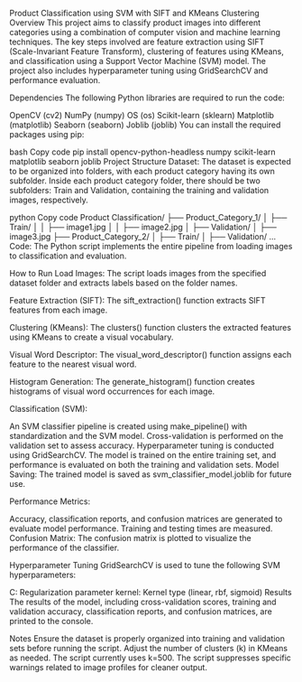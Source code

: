 Product Classification using SVM with SIFT and KMeans Clustering
Overview
This project aims to classify product images into different categories using a combination of computer vision and machine learning techniques. The key steps involved are feature extraction using SIFT (Scale-Invariant Feature Transform), clustering of features using KMeans, and classification using a Support Vector Machine (SVM) model. The project also includes hyperparameter tuning using GridSearchCV and performance evaluation.

Dependencies
The following Python libraries are required to run the code:

OpenCV (cv2)
NumPy (numpy)
OS (os)
Scikit-learn (sklearn)
Matplotlib (matplotlib)
Seaborn (seaborn)
Joblib (joblib)
You can install the required packages using pip:

bash
Copy code
pip install opencv-python-headless numpy scikit-learn matplotlib seaborn joblib
Project Structure
Dataset: The dataset is expected to be organized into folders, with each product category having its own subfolder. Inside each product category folder, there should be two subfolders: Train and Validation, containing the training and validation images, respectively.

python
Copy code
Product Classification/
├── Product_Category_1/
│   ├── Train/
│   │   ├── image1.jpg
│   │   ├── image2.jpg
│   ├── Validation/
│       ├── image3.jpg
├── Product_Category_2/
│   ├── Train/
│   ├── Validation/
...
Code: The Python script implements the entire pipeline from loading images to classification and evaluation.

How to Run
Load Images: The script loads images from the specified dataset folder and extracts labels based on the folder names.

Feature Extraction (SIFT): The sift_extraction() function extracts SIFT features from each image.

Clustering (KMeans): The clusters() function clusters the extracted features using KMeans to create a visual vocabulary.

Visual Word Descriptor: The visual_word_descriptor() function assigns each feature to the nearest visual word.

Histogram Generation: The generate_histogram() function creates histograms of visual word occurrences for each image.

Classification (SVM):

An SVM classifier pipeline is created using make_pipeline() with standardization and the SVM model.
Cross-validation is performed on the validation set to assess accuracy.
Hyperparameter tuning is conducted using GridSearchCV.
The model is trained on the entire training set, and performance is evaluated on both the training and validation sets.
Model Saving: The trained model is saved as svm_classifier_model.joblib for future use.

Performance Metrics:

Accuracy, classification reports, and confusion matrices are generated to evaluate model performance.
Training and testing times are measured.
Confusion Matrix: The confusion matrix is plotted to visualize the performance of the classifier.

Hyperparameter Tuning
GridSearchCV is used to tune the following SVM hyperparameters:

C: Regularization parameter
kernel: Kernel type (linear, rbf, sigmoid)
Results
The results of the model, including cross-validation scores, training and validation accuracy, classification reports, and confusion matrices, are printed to the console.

Notes
Ensure the dataset is properly organized into training and validation sets before running the script.
Adjust the number of clusters (k) in KMeans as needed. The script currently uses k=500.
The script suppresses specific warnings related to image profiles for cleaner output.
